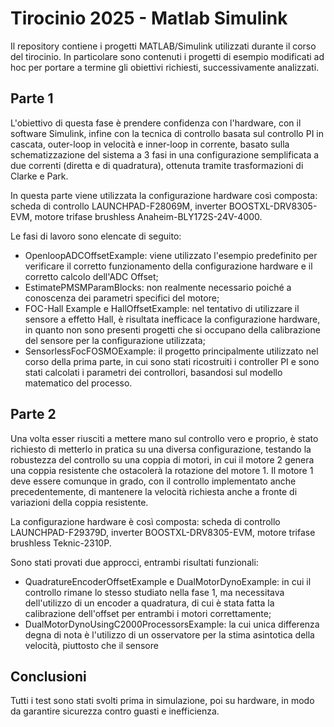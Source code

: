 # Tirocinio 2025 - Matlab Simulink

Il repository contiene i progetti MATLAB/Simulink utilizzati durante il corso del tirocinio. In particolare sono contenuti i progetti di esempio modificati ad hoc per portare a termine gli obiettivi richiesti, successivamente analizzati.
## Parte 1
L'obiettivo di questa fase è prendere confidenza con l'hardware, con il software Simulink, infine con la tecnica di controllo basata sul controllo PI in cascata, outer-loop in velocità e inner-loop in corrente, basato sulla schematizzazione del sistema a 3 fasi in una configurazione semplificata a due correnti (diretta e di quadratura), ottenuta tramite trasformazioni di Clarke e Park.

In questa parte viene utilizzata la configurazione hardware così composta: scheda di controllo LAUNCHPAD-F28069M, inverter BOOSTXL-DRV8305-EVM, motore trifase brushless Anaheim-BLY172S-24V-4000.

Le fasi di lavoro sono elencate di seguito:

- OpenloopADCOffsetExample: viene utilizzato l'esempio predefinito per verificare il corretto funzionamento della configurazione hardware e il corretto calcolo dell'ADC Offset;
- EstimatePMSMParamBlocks: non realmente necessario poiché a conoscenza dei parametri specifici del motore;
- FOC-Hall Example e HallOffsetExample: nel tentativo di utilizzare il sensore a effetto Hall, è risultata inefficace la configurazione hardware, in quanto non sono presenti progetti che si occupano della calibrazione del sensore per la configurazione utilizzata;
- SensorlessFocFOSMOExample: il progetto principalmente utilizzato nel corso della prima parte, in cui sono stati ricostruiti i controller PI e sono stati calcolati i parametri dei controllori, basandosi sul modello matematico del processo.

## Parte 2
Una volta esser riusciti a mettere mano sul controllo vero e proprio, è stato richiesto di metterlo in pratica su una diversa configurazione, testando la robustezza del controllo su una coppia di motori, in cui il motore 2 genera una coppia resistente che ostacolerà la rotazione del motore 1. Il motore 1 deve essere comunque in grado, con il controllo implementato anche precedentemente, di mantenere la velocità richiesta anche a fronte di variazioni della coppia resistente.

La configurazione hardware è così composta: scheda di controllo LAUNCHPAD-F29379D, inverter BOOSTXL-DRV8305-EVM, motore trifase brushless Teknic-2310P.

Sono stati provati due approcci, entrambi risultati funzionali:

- QuadratureEncoderOffsetExample e DualMotorDynoExample: in cui il controllo rimane lo stesso studiato nella fase 1, ma necessitava dell'utilizzo di un encoder a quadratura, di cui è stata fatta la calibrazione dell'offset per entrambi i motori correttamente;
- DualMotorDynoUsingC2000ProcessorsExample: la cui unica differenza degna di nota è l'utilizzo di un osservatore per la stima asintotica della velocità, piuttosto che il sensore

## Conclusioni

Tutti i test sono stati svolti prima in simulazione, poi su hardware, in modo da garantire sicurezza contro guasti e inefficienza.
